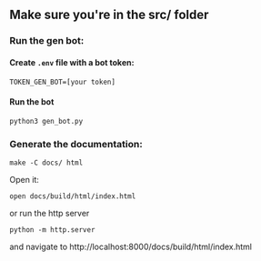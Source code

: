 ## Make sure you're in the src/ folder

### Run the gen bot:

#### Create `.env` file with a bot token:
```
TOKEN_GEN_BOT=[your token]
```

#### Run the bot

```
python3 gen_bot.py
```

### Generate the documentation:

```
make -C docs/ html
```

Open it:

```
open docs/build/html/index.html
```
or run the http server
```
python -m http.server
```
and navigate to http://localhost:8000/docs/build/html/index.html